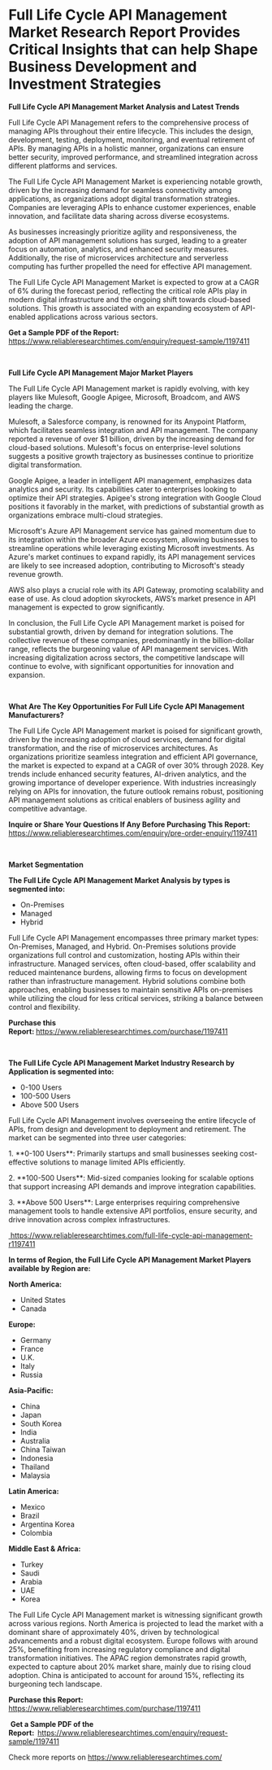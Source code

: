 <p><h1>Full Life Cycle API Management Market Research Report Provides Critical Insights that can help Shape Business Development and Investment Strategies</h1></p><p><strong>Full Life Cycle API Management Market Analysis and Latest Trends</strong></p>
<p><p>Full Life Cycle API Management refers to the comprehensive process of managing APIs throughout their entire lifecycle. This includes the design, development, testing, deployment, monitoring, and eventual retirement of APIs. By managing APIs in a holistic manner, organizations can ensure better security, improved performance, and streamlined integration across different platforms and services. </p><p>The Full Life Cycle API Management Market is experiencing notable growth, driven by the increasing demand for seamless connectivity among applications, as organizations adopt digital transformation strategies. Companies are leveraging APIs to enhance customer experiences, enable innovation, and facilitate data sharing across diverse ecosystems.</p><p>As businesses increasingly prioritize agility and responsiveness, the adoption of API management solutions has surged, leading to a greater focus on automation, analytics, and enhanced security measures. Additionally, the rise of microservices architecture and serverless computing has further propelled the need for effective API management.</p><p>The Full Life Cycle API Management Market is expected to grow at a CAGR of 6% during the forecast period, reflecting the critical role APIs play in modern digital infrastructure and the ongoing shift towards cloud-based solutions. This growth is associated with an expanding ecosystem of API-enabled applications across various sectors.</p></p>
<p><strong>Get a Sample PDF of the Report:&nbsp;</strong> <a href="https://www.reliableresearchtimes.com/enquiry/request-sample/1197411?utm_campaign=3219&utm_medium=2&utm_source=Github&utm_content=ia&utm_term=09032025&utm_id=full-life-cycle-api-management">https://www.reliableresearchtimes.com/enquiry/request-sample/1197411</a></p>
<p>&nbsp;</p>
<p><strong>Full Life Cycle API Management Major Market Players</strong></p>
<p><p>The Full Life Cycle API Management market is rapidly evolving, with key players like Mulesoft, Google Apigee, Microsoft, Broadcom, and AWS leading the charge. </p><p>Mulesoft, a Salesforce company, is renowned for its Anypoint Platform, which facilitates seamless integration and API management. The company reported a revenue of over $1 billion, driven by the increasing demand for cloud-based solutions. Mulesoft's focus on enterprise-level solutions suggests a positive growth trajectory as businesses continue to prioritize digital transformation.</p><p>Google Apigee, a leader in intelligent API management, emphasizes data analytics and security. Its capabilities cater to enterprises looking to optimize their API strategies. Apigee's strong integration with Google Cloud positions it favorably in the market, with predictions of substantial growth as organizations embrace multi-cloud strategies.</p><p>Microsoft's Azure API Management service has gained momentum due to its integration within the broader Azure ecosystem, allowing businesses to streamline operations while leveraging existing Microsoft investments. As Azure's market continues to expand rapidly, its API management services are likely to see increased adoption, contributing to Microsoft's steady revenue growth.</p><p>AWS also plays a crucial role with its API Gateway, promoting scalability and ease of use. As cloud adoption skyrockets, AWS’s market presence in API management is expected to grow significantly. </p><p>In conclusion, the Full Life Cycle API Management market is poised for substantial growth, driven by demand for integration solutions. The collective revenue of these companies, predominantly in the billion-dollar range, reflects the burgeoning value of API management services. With increasing digitalization across sectors, the competitive landscape will continue to evolve, with significant opportunities for innovation and expansion.</p></p>
<p>&nbsp;</p>
<p><strong>What Are The Key Opportunities For Full Life Cycle API Management Manufacturers?</strong></p>
<p><p>The Full Life Cycle API Management market is poised for significant growth, driven by the increasing adoption of cloud services, demand for digital transformation, and the rise of microservices architectures. As organizations prioritize seamless integration and efficient API governance, the market is expected to expand at a CAGR of over 30% through 2028. Key trends include enhanced security features, AI-driven analytics, and the growing importance of developer experience. With industries increasingly relying on APIs for innovation, the future outlook remains robust, positioning API management solutions as critical enablers of business agility and competitive advantage.</p></p>
<p><strong>Inquire or Share Your Questions If Any Before Purchasing This Report:</strong> <a href="https://www.reliableresearchtimes.com/enquiry/pre-order-enquiry/1197411?utm_campaign=3219&utm_medium=2&utm_source=Github&utm_content=ia&utm_term=09032025&utm_id=full-life-cycle-api-management">https://www.reliableresearchtimes.com/enquiry/pre-order-enquiry/1197411</a></p>
<p>&nbsp;</p>
<p><strong>Market Segmentation</strong></p>
<p><strong>The Full Life Cycle API Management Market Analysis by types is segmented into:</strong></p>
<p><ul><li>On-Premises</li><li>Managed</li><li>Hybrid</li></ul></p>
<p><p>Full Life Cycle API Management encompasses three primary market types: On-Premises, Managed, and Hybrid. On-Premises solutions provide organizations full control and customization, hosting APIs within their infrastructure. Managed services, often cloud-based, offer scalability and reduced maintenance burdens, allowing firms to focus on development rather than infrastructure management. Hybrid solutions combine both approaches, enabling businesses to maintain sensitive APIs on-premises while utilizing the cloud for less critical services, striking a balance between control and flexibility.</p></p>
<p><strong>Purchase this Report:&nbsp;</strong><a href="https://www.reliableresearchtimes.com/purchase/1197411?utm_campaign=3219&utm_medium=2&utm_source=Github&utm_content=ia&utm_term=09032025&utm_id=full-life-cycle-api-management">https://www.reliableresearchtimes.com/purchase/1197411</a></p>
<p>&nbsp;</p>
<p><strong>The Full Life Cycle API Management Market Industry Research by Application is segmented into:</strong></p>
<p><ul><li>0-100 Users</li><li>100-500 Users</li><li>Above 500 Users</li></ul></p>
<p><p>Full Life Cycle API Management involves overseeing the entire lifecycle of APIs, from design and development to deployment and retirement. The market can be segmented into three user categories: </p><p>1. **0-100 Users**: Primarily startups and small businesses seeking cost-effective solutions to manage limited APIs efficiently.</p><p>  </p><p>2. **100-500 Users**: Mid-sized companies looking for scalable options that support increasing API demands and improve integration capabilities.</p><p>3. **Above 500 Users**: Large enterprises requiring comprehensive management tools to handle extensive API portfolios, ensure security, and drive innovation across complex infrastructures.</p></p>
<p><a href="https://www.reliableresearchtimes.com/full-life-cycle-api-management-r1197411?utm_campaign=3219&utm_medium=2&utm_source=Github&utm_content=ia&utm_term=09032025&utm_id=full-life-cycle-api-management">&nbsp;https://www.reliableresearchtimes.com/full-life-cycle-api-management-r1197411</a></p>
<p><strong>In terms of Region, the Full Life Cycle API Management Market Players available by Region are:</strong></p>
<p>
    <p> <strong> North America: </strong>
        <ul>
            <li>United States</li>
            <li>Canada</li>
        </ul>
        </p> 
    <p> <strong> Europe: </strong>
        <ul>
            <li>Germany</li>
            <li>France</li>
            <li>U.K.</li>
            <li>Italy</li>
            <li>Russia</li>
        </ul>
        </p> 
    <p> <strong> Asia-Pacific: </strong>
        <ul>
            <li>China</li>
            <li>Japan</li>
            <li>South Korea</li>
            <li>India</li>
            <li>Australia</li>
            <li>China Taiwan</li>
            <li>Indonesia</li>
            <li>Thailand</li>
            <li>Malaysia</li>
        </ul>
        </p> 
    <p> <strong> Latin America: </strong>
        <ul>
            <li>Mexico</li>
            <li>Brazil</li>
            <li>Argentina Korea</li>
            <li>Colombia</li>
        </ul>
        </p> 
    <p> <strong> Middle East & Africa: </strong>
        <ul>
            <li>Turkey</li>
            <li>Saudi</li>
            <li>Arabia</li>
            <li>UAE</li>
            <li>Korea</li>
        </ul>
    </p>
    </p>
<p><p>The Full Life Cycle API Management market is witnessing significant growth across various regions. North America is projected to lead the market with a dominant share of approximately 40%, driven by technological advancements and a robust digital ecosystem. Europe follows with around 25%, benefiting from increasing regulatory compliance and digital transformation initiatives. The APAC region demonstrates rapid growth, expected to capture about 20% market share, mainly due to rising cloud adoption. China is anticipated to account for around 15%, reflecting its burgeoning tech landscape.</p></p>
<p><strong>Purchase this Report: </strong><a href="https://www.reliableresearchtimes.com/purchase/1197411?utm_campaign=3219&utm_medium=2&utm_source=Github&utm_content=ia&utm_term=09032025&utm_id=full-life-cycle-api-management">https://www.reliableresearchtimes.com/purchase/1197411</a></p>
<p>&nbsp;<strong>Get a Sample PDF of the Report:&nbsp;&nbsp;</strong><a href="https://www.reliableresearchtimes.com/enquiry/request-sample/1197411?utm_campaign=3219&utm_medium=2&utm_source=Github&utm_content=ia&utm_term=09032025&utm_id=full-life-cycle-api-management">https://www.reliableresearchtimes.com/enquiry/request-sample/1197411</a></p>
<p><strong></strong></p>
<p>Check more reports on <a href="https://www.reliableresearchtimes.com/?utm_campaign=3219&utm_medium=2&utm_source=Github&utm_content=ia&utm_term=09032025&utm_id=full-life-cycle-api-management">https://www.reliableresearchtimes.com/</a></p>